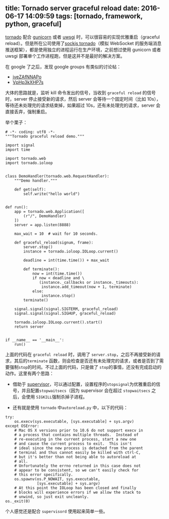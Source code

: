 title: Tornado server graceful reload
date: 2016-06-17 14:09:59
tags: [tornado, framework, python, graceful]
---

[tornado](https://github.com/tornadoweb/tornado) 配合 [gunicorn](https://github.com/benoitc/gunicorn) 或者 [uwsgi](https://github.com/unbit/uwsgi) 时，可以很容易的实现优雅重启（graceful reload）。但是所在公司使用了[sockjs tornado](https://github.com/mrjoes/sockjs-tornado)（模拟 WebSocket 的服务端消息推送框架），都是使用独立的进程运行在生产环境，之前想过使用 gunicorn 或者 uwsgi 部署单个工作进程跑，但是这并不是最好的解决方案。

<!-- more -->

在 google 了之后，发现 google groups 有类似的讨论帖：

 - [jveZAfNNAPo](https://groups.google.com/forum/#!topic/python-tornado/jveZAfNNAPo)
 - [VpHp3kXHP7s](https://groups.google.com/forum/#!topic/python-tornado/VpHp3kXHP7s)

大体的思路就是，监听 kill 命令发出的信号，当收到 `graceful reload` 的信号时，server 停止接受新的请求，然后 server 会等待一个固定时间（比如 10s），等待还未处理完的请求结束掉，如果超过 10s，还有未处理完的请求，server 会直接丢弃，强制重启。

举个栗子：

```
# -*- coding: utf8 -*-
"""Tornado graceful reload demo."""

import signal
import time

import tornado.web
import tornado.ioloop


class DemoHandler(tornado.web.RequestHandler):
    """Demo handler."""

    def get(self):
        self.write("hello world")


def run():
    app = tornado.web.Application([
        (r"/", DemoHandler)
    ])
    server = app.listen(8888)

    max_wait = 10  # wait for 10 seconds.

    def graceful_reload(signum, frame):
        server.stop()
        instance = tornado.ioloop.IOLoop.current()

        deadline = int(time.time()) + max_wait

        def terminate():
            now = int(time.time())
            if now < deadline and \
               (instance._callbacks or instance._timeouts):
                instance.add_timeout(now + 1, terminate)
            else:
                instance.stop()
        terminate()

    signal.signal(signal.SIGTERM, graceful_reload)
    signal.signal(signal.SIGHUP, graceful_reload)

    tornado.ioloop.IOLoop.current().start()
    return server


if __name__ == '__main__':
    run()
```

上面的代码在 `graceful reload` 时，调用了 `server.stop`，之后不再接受新的请求，其后的`terminate` 函数，则会检查是否还有未处理完的请求，或者是否到了需要强制`stop`的时间。不过上面的代码，只是做了 `stop`的事情，还没有完成启动的动作。这里有两个思路：

- 借助于 [supervisor](http://supervisord.org/index.html)，可以通过配置，设置程序的`stopsignal`为优雅重启的信号，并且配置`stopwaitsecs`（因为 supervisor 会在超过 `stopwaitsecs` 之后，会使用 `SIGKILL`强制杀掉子进程。

- 还有就是使用 `tornado` 中`autoreload.py` 中，以下的代码：

```
try:
    os.execv(sys.executable, [sys.executable] + sys.argv)
except OSError:
    # Mac OS X versions prior to 10.6 do not support execv in
    # a process that contains multiple threads.  Instead of
    # re-executing in the current process, start a new one
    # and cause the current process to exit.  This isn't
    # ideal since the new process is detached from the parent
    # terminal and thus cannot easily be killed with ctrl-C,
    # but it's better than not being able to autoreload at
    # all.
    # Unfortunately the errno returned in this case does not
    # appear to be consistent, so we can't easily check for
    # this error specifically.
    os.spawnv(os.P_NOWAIT, sys.executable,
              [sys.executable] + sys.argv)
    # At this point the IOLoop has been closed and finally
    # blocks will experience errors if we allow the stack to
    # unwind, so just exit uncleanly.
os._exit(0)
```

个人感觉还是配合 `supervisord` 使用起来简单一些。